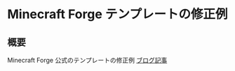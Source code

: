 # Minecraft Forge テンプレートの修正例

## 概要
Minecraft Forge 公式のテンプレートの修正例 [ブログ記事](https://noja299792458.blog.fc2.com/blog-entry-17.html)
